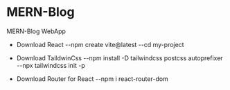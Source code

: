 # MERN-Blog
MERN-Blog WebApp

- Download React
--npm create vite@latest 
--cd my-project

- Download TaildwinCss
--npm install -D tailwindcss postcss autoprefixer
--npx tailwindcss init -p

- Download Router for React
--npm i react-router-dom